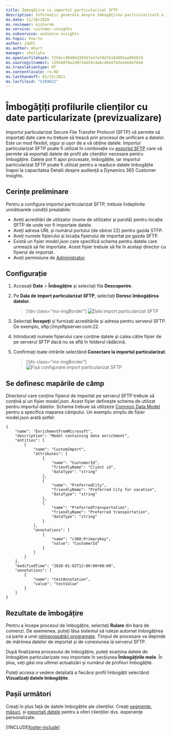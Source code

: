 ```yaml
---
title: Îmbogățire cu importul particularizat SFTP
description: Informații generale despre îmbogățirea particularizată a importului SFTP.
ms.date: 11/18/2020
ms.reviewer: kishorem
ms.service: customer-insights
ms.subservice: audience-insights
ms.topic: how-to
author: jdahl
ms.author: mhart
manager: shellyha
ms.openlocfilehash: f25dcc08d96d36507e47af0d7b184003ae095819
ms.sourcegitcommit: 139548f8a2d0f24d54c4a6c404a743eeeb8ef8e0
ms.translationtype: HT
ms.contentlocale: ro-RO
ms.lasthandoff: 02/15/2021
ms.locfileid: "5269621"
---
```

# <a name="enrich-customer-profiles-with-custom-data-preview"></a>Îmbogățiți profilurile clienților cu date particularizate (previzualizare)

Importul particularizat Secure File Transfer Protocol (SFTP) vă permite să importați date care nu trebuie să treacă prin procesul de unificare a datelor. Este un mod flexibil, sigur și ușor de a vă obține datele. Importul particularizat SFTP poate fi utilizat în combinație cu [exportul SFTP](export-sftp.md) care vă permite să exportați datele de profil ale clienților necesare pentru îmbogățire. Datele pot fi apoi procesate, îmbogățite, iar importul particularizat SFTP poate fi utilizat pentru a readuce datele îmbogățite înapoi la capacitatea Detalii despre audiență a Dynamics 365 Customer Insights.

## <a name="prerequisites"></a>Cerințe preliminare

Pentru a configura importul particularizat SFTP, trebuie îndeplinite următoarele condiții prealabile:

- Aveți acreditări de utilizator (nume de utilizator și parolă) pentru locația SFTP de unde vor fi importate datele.
- Aveți adresa URL și numărul portului (de obicei 22) pentru gazda STFP.
- Aveți numele fișierului și locația fișierului de importat pe gazda SFTP.
- Există un fișier *model.json* care specifică schema pentru datele care urmează să fie importate. Acest fișier trebuie să fie în același director cu fișierul de importat.
- Aveți permisiune de [Administrator](permissions.md#administrator).

## <a name="configuration"></a>Configurație

1. Accesați **Date** > **Îmbogățire** și selectați fila **Descoperire**.

1. Pe **Dala de import particularizat SFTP**, selectați **Doresc îmbogățirea datelor**.

   > [!div class="mx-imgBorder"]
   > ![Dala import particularizat SFTP](media/SFTP_Custom_Import_tile.png "Dala import particularizat SFTP")

1. Selectați **Începeți** și furnizați acreditările și adresa pentru serverul SFTP. De exemplu, sftp://mysftpserver.com:22.

1. Introduceți numele fișierului care conține datele și calea către fișier de pe serverul SFTP dacă nu se află în folderul rădăcină.

1. Confirmați toate intrările selectând **Conectare la importul particularizat**.

   > [!div class="mx-imgBorder"]
   > ![Fișă configurare import particularizat SFTP](media/SFTP_Custom_Import_Configuration_flyout.png "Fișă configurare import particularizat SFTP")

## <a name="defining-field-mappings"></a>Se definesc mapările de câmp 

Directorul care conține fișierul de importat pe serverul SFTP trebuie să conțină și un fișier *model.json*. Acest fișier definește schema de utilizat pentru importul datelor. Schema trebuie să utilizeze [Common Data Model](https://docs.microsoft.com/common-data-model/) pentru a specifica maparea câmpului. Un exemplu simplu de fișier model.json arată astfel:

```
{
    "name": "EnrichmentFromMicrosoft",
    "description": "Model containing data enrichment",
    "entities": [
        {
            "name": "CustomImport",
            "attributes": [
                {
                    "name": "CustomerId",
                    "friendlyName": "Client id",
                    "dataType": "string"
                },
                {
                    "name": "PreferredCity",
                    "friendlyName": "Preferred City for vacation",
                    "dataType": "string"
                },
                {
                    "name": "PreferredTransportation",
                    "friendlyName": "Preferred transportation",
                    "dataType": "string"
                }
            ],
            "annotations": [
                {
                    "name": "c360:PrimaryKey",
                    "value": "CustomerId"
                }
            ]
        }
    ],
    "modifiedTime": "2020-01-02T12:00:00+08:00",
    "annotations": [
        {
            "name": "testAnnotation",
            "value": "testValue"
        }
    ]
}
```

## <a name="enrichment-results"></a>Rezultate de îmbogățire

Pentru a începe procesul de îmbogățire, selectați **Rulare** din bara de comenzi. De asemenea, puteți lăsa sistemul să ruleze automat îmbogățirea ca parte a unei [reîmprospătări programate](system.md#schedule-tab). Timpul de procesare va depinde de mărimea datelor de importat și de conexiunea la serverul SFTP.

După finalizarea procesului de îmbogățire, puteți examina datele de îmbogățire particularizate nou importate în secțiunea **Îmbogățirile mele**. În plus, veți găsi ora ultimei actualizări și numărul de profiluri îmbogățite.

Puteți accesa o vedere detaliată a fiecărui profil îmbogățit selectând **Vizualizați datele îmbogățite**.

## <a name="next-steps"></a>Pașii următori

Creați în plus față de datele îmbogățite ale clienților. Creați [segmente](segments.md), [măsuri](measures.md), și [exportați datele](export-destinations.md) pentru a oferi clienților dvs. experiențe personalizate.




[!INCLUDE[footer-include](../includes/footer-banner.md)]